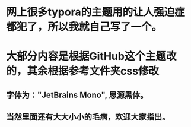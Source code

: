 # 网上很多typora的主题用的让人强迫症都犯了，所以我就自己写了一个。

# 大部分内容是根据GitHub这个主题改的，其余根据参考文件夹css修改

## 字体为："JetBrains Mono", 思源黑体。

## 当然里面还有大大小小的毛病，欢迎大家指出。
